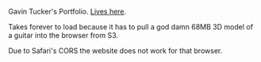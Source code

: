 Gavin Tucker's Portfolio.
[Lives here](http://tucker-portfolio-bucket.s3-website.us-east-2.amazonaws.com/).

Takes forever to load because it has to pull a god damn 68MB 3D model of a guitar into the browser from S3.

Due to Safari's CORS the website does not work for that browser.
